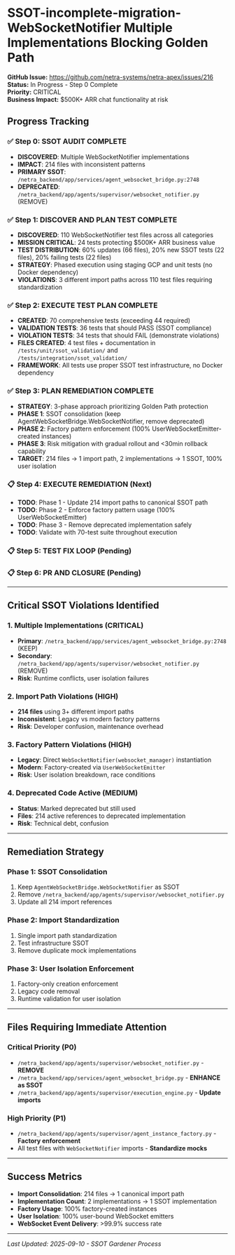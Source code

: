 # SSOT-incomplete-migration-WebSocketNotifier Multiple Implementations Blocking Golden Path

**GitHub Issue:** https://github.com/netra-systems/netra-apex/issues/216  
**Status:** In Progress - Step 0 Complete  
**Priority:** CRITICAL  
**Business Impact:** $500K+ ARR chat functionality at risk  

## Progress Tracking

### ✅ Step 0: SSOT AUDIT COMPLETE
- **DISCOVERED**: Multiple WebSocketNotifier implementations
- **IMPACT**: 214 files with inconsistent patterns
- **PRIMARY SSOT**: `/netra_backend/app/services/agent_websocket_bridge.py:2748`
- **DEPRECATED**: `/netra_backend/app/agents/supervisor/websocket_notifier.py` (REMOVE)

### ✅ Step 1: DISCOVER AND PLAN TEST COMPLETE
- **DISCOVERED**: 110 WebSocketNotifier test files across all categories
- **MISSION CRITICAL**: 24 tests protecting $500K+ ARR business value
- **TEST DISTRIBUTION**: 60% updates (66 files), 20% new SSOT tests (22 files), 20% failing tests (22 files)
- **STRATEGY**: Phased execution using staging GCP and unit tests (no Docker dependency)
- **VIOLATIONS**: 3 different import paths across 110 test files requiring standardization

### ✅ Step 2: EXECUTE TEST PLAN COMPLETE
- **CREATED**: 70 comprehensive tests (exceeding 44 required)
- **VALIDATION TESTS**: 36 tests that should PASS (SSOT compliance)
- **VIOLATION TESTS**: 34 tests that should FAIL (demonstrate violations)
- **FILES CREATED**: 4 test files + documentation in `/tests/unit/ssot_validation/` and `/tests/integration/ssot_validation/`
- **FRAMEWORK**: All tests use proper SSOT test infrastructure, no Docker dependency

### ✅ Step 3: PLAN REMEDIATION COMPLETE
- **STRATEGY**: 3-phase approach prioritizing Golden Path protection
- **PHASE 1**: SSOT consolidation (keep AgentWebSocketBridge.WebSocketNotifier, remove deprecated)
- **PHASE 2**: Factory pattern enforcement (100% UserWebSocketEmitter-created instances)
- **PHASE 3**: Risk mitigation with gradual rollout and <30min rollback capability
- **TARGET**: 214 files → 1 import path, 2 implementations → 1 SSOT, 100% user isolation

### 📋 Step 4: EXECUTE REMEDIATION (Next)
- **TODO**: Phase 1 - Update 214 import paths to canonical SSOT path
- **TODO**: Phase 2 - Enforce factory pattern usage (100% UserWebSocketEmitter)
- **TODO**: Phase 3 - Remove deprecated implementation safely
- **TODO**: Validate with 70-test suite throughout execution

### 📋 Step 5: TEST FIX LOOP (Pending)

### 📋 Step 6: PR AND CLOSURE (Pending)

---

## Critical SSOT Violations Identified

### 1. Multiple Implementations (CRITICAL)
- **Primary**: `/netra_backend/app/services/agent_websocket_bridge.py:2748` (KEEP)
- **Secondary**: `/netra_backend/app/agents/supervisor/websocket_notifier.py` (REMOVE)
- **Risk**: Runtime conflicts, user isolation failures

### 2. Import Path Violations (HIGH)
- **214 files** using 3+ different import paths
- **Inconsistent**: Legacy vs modern factory patterns
- **Risk**: Developer confusion, maintenance overhead

### 3. Factory Pattern Violations (HIGH)
- **Legacy**: Direct `WebSocketNotifier(websocket_manager)` instantiation
- **Modern**: Factory-created via `UserWebSocketEmitter`
- **Risk**: User isolation breakdown, race conditions

### 4. Deprecated Code Active (MEDIUM)
- **Status**: Marked deprecated but still used
- **Files**: 214 active references to deprecated implementation
- **Risk**: Technical debt, confusion

---

## Remediation Strategy

### Phase 1: SSOT Consolidation
1. Keep `AgentWebSocketBridge.WebSocketNotifier` as SSOT
2. Remove `/netra_backend/app/agents/supervisor/websocket_notifier.py`
3. Update all 214 import references

### Phase 2: Import Standardization
1. Single import path standardization
2. Test infrastructure SSOT
3. Remove duplicate mock implementations

### Phase 3: User Isolation Enforcement
1. Factory-only creation enforcement
2. Legacy code removal
3. Runtime validation for user isolation

---

## Files Requiring Immediate Attention

### Critical Priority (P0)
- `/netra_backend/app/agents/supervisor/websocket_notifier.py` - **REMOVE**
- `/netra_backend/app/services/agent_websocket_bridge.py` - **ENHANCE as SSOT**
- `/netra_backend/app/agents/supervisor/execution_engine.py` - **Update imports**

### High Priority (P1)
- `/netra_backend/app/agents/supervisor/agent_instance_factory.py` - **Factory enforcement**
- All test files with `WebSocketNotifier` imports - **Standardize mocks**

---

## Success Metrics
- **Import Consolidation**: 214 files → 1 canonical import path
- **Implementation Count**: 2 implementations → 1 SSOT implementation
- **Factory Usage**: 100% factory-created instances
- **User Isolation**: 100% user-bound WebSocket emitters
- **WebSocket Event Delivery**: >99.9% success rate

---

*Last Updated: 2025-09-10 - SSOT Gardener Process*